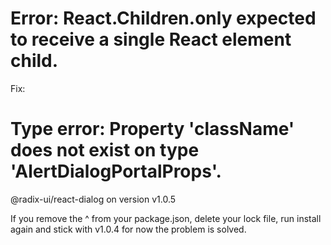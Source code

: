 # Error: React.Children.only expected to receive a single React element child.

Fix:


# Type error: Property 'className' does not exist on type 'AlertDialogPortalProps'.

@radix-ui/react-dialog on version v1.0.5

If you remove the ^ from your package.json, delete your lock file, run install again and stick with v1.0.4 for now the problem is solved.

